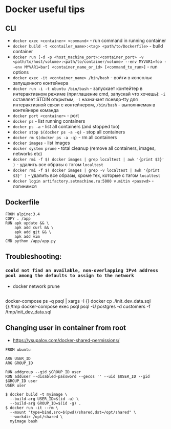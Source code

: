 # Docker useful tips

## CLI
- `docker exec <container> <command>` - run command in running container
- `docker build -t <contailer_name>:<tag> <path/to/Dockerfile>` - build container
- `docker run [-d -p <host_machine_port>:<container_port> -v <path/to/host/volume>:<path/to/container/volume> --env MYVAR1=foo --env MYVAR1=bar] <container_name_or_id> [<command_to_run>]` - run options
- `docker exec -it <container_name> /bin/bash` - войти в консольк запущенного контейнера
- `docker run -i -t ubuntu /bin/bash` - запускает контейтер в интерактивном режиме (приглашение cmd, запускай что хочешь): `-i` оставляет STDIN открытым, `-t` назначает псевдо-tty для интерактивной связи с контейнером, `/bin/bash` - выполняемая в контейнере команда
- `docker port <container>` - port
- `docker ps` - list running containers
- `docker ps -a` - list all containers (and stopped too)
- `docker stop $(docker ps -a -q)` - stop all containers
- `docker rm $(docker ps -a -q)` - rm all containers
- `docker images` - list images
- `docker system prune` - total cleanup (remove all containers, images, networks etc)
- `docker rmi -f $( docker images | grep localtest | awk '{print $3}' )` - удалить все образы с тэгом `localtest`
- `docker rmi -f $( docker images | grep -v localtest | awk '{print $3}' )` - удалить все образы, кроме тех, которые с тэгом `localtest`
- `docker login artifactory.setmachine.ru:5000 v.mitin <passwd>` - логинимся

## Dockerfile
```
FROM alpine:3.4
COPY . /app
RUN apk update && \
    apk add curl && \
    apk add git && \
    apk add vim
CMD python /app/app.py
```
## Troubleshooting:
### `could not find an available, non-overlapping IPv4 address pool among the defaults to assign to the network`
- docker network prune

##
docker-compose ps -q psql | xargs -I {} docker cp ./init_dev_data.sql {}:/tmp
docker-compose exec psql psql -U postgres -d customers -f /tmp/init_dev_data.sql

## Changing user in container from root
- https://vsupalov.com/docker-shared-permissions/
```
FROM ubuntu

ARG USER_ID
ARG GROUP_ID

RUN addgroup --gid $GROUP_ID user
RUN adduser --disabled-password --gecos '' --uid $USER_ID --gid $GROUP_ID user
USER user
```
```
$ docker build -t myimage \
  --build-arg USER_ID=$(id -u) \
  --build-arg GROUP_ID=$(id -g) .
$ docker run -it --rm \
  --mount "type=bind,src=$(pwd)/shared,dst=/opt/shared" \
  --workdir /opt/shared \
  myimage bash
```
